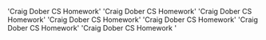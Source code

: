 'Craig Dober CS Homework'
'Craig Dober CS Homework'
'Craig Dober CS Homework'
'Craig Dober CS Homework'
'Craig Dober CS Homework'
'Craig Dober CS Homework'
'Craig Dober CS Homework '
